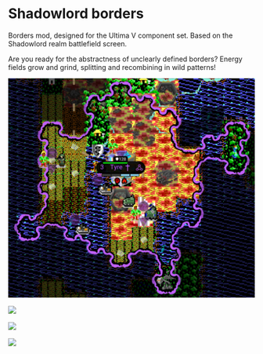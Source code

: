 # Shadowlord borders
Borders mod, designed for the Ultima V component set. Based on the Shadowlord realm battlefield screen.

Are you ready for the abstractness of unclearly defined borders? Energy fields grow and grind, splitting and recombining in wild patterns!

![](Screenie1.png)

![](Screenie2.png)

![](Screenie3.png)

![](Screenie4.png)
